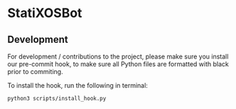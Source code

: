 # StatiXOSBot
## Development
For development / contributions to the project, please make sure you install
our pre-commit hook, to make sure all Python files are formatted with black
prior to commiting.

To install the hook, run the following in terminal:
```bash
python3 scripts/install_hook.py
```
